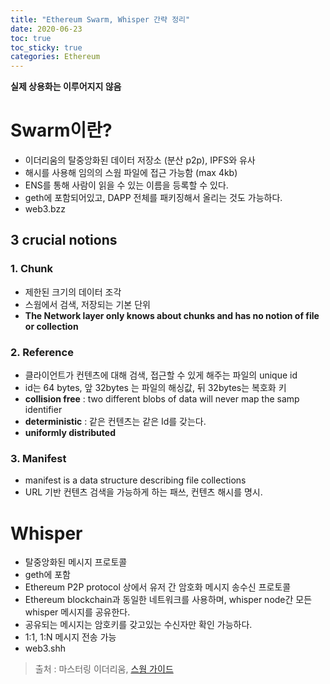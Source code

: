 ```yaml
---
title: "Ethereum Swarm, Whisper 간략 정리"
date: 2020-06-23
toc: true
toc_sticky: true
categories: Ethereum
---
```


__실제 상용화는 이루어지지 않음__   

# Swarm이란?
- 이더리움의 탈중앙화된 데이터 저장소 (분산 p2p), IPFS와 유사
- 해시를 사용해 임의의 스웜 파일에 접근 가능함 (max 4kb)
- ENS를 통해 사람이 읽을 수 있는 이름을 등록할 수 있다.
- geth에 포함되어있고, DAPP 전체를 패키징해서 올리는 것도 가능하다.
- web3.bzz 

## 3 crucial notions

### 1. Chunk
- 제한된 크기의 데이터 조각
- 스웜에서 검색, 저장되는 기본 단위
- __The Network layer only knows about chunks and has no notion of file or collection__

### 2. Reference
- 클라이언트가 컨텐츠에 대해 검색, 접근할 수 있게 해주는 파일의 unique id
- id는 64 bytes, 앞 32bytes 는 파일의 해싱값, 뒤 32bytes는 복호화 키 
- __collision free__ : two different blobs of data will never map the samp identifier
- __deterministic__ : 같은 컨텐츠는 같은 Id를 갖는다.
- __uniformly distributed__

### 3. Manifest
- manifest is a data structure describing file collections
- URL 기반 컨텐츠 검색을 가능하게 하는 패쓰, 컨텐츠 해시를 명시.


# Whisper
- 탈중앙화된 메시지 프로토콜
- geth에 포함
- Ethereum P2P protocol 상에서 유저 간 암호화 메시지 송수신 프로토콜
- Ethereum blockchain과 동일한 네트워크를 사용하며, whisper node간 모든 whisper 메시지를 공유한다.
- 공유되는 메시지는 암호키를 갖고있는 수신자만 확인 가능하다.
- 1:1, 1:N 메시지 전송 가능
- web3.shh




> 출처 : 마스터링 이더리움, [스웜 가이드](https://swarm-guide.readthedocs.io/en/latest/introduction.html)